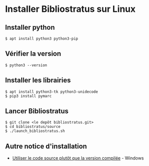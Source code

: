 # Installer Bibliostratus sur Linux


## Installer python

```
$ apt install python3 python3-pip
```

## Vérifier la version 

```
$ python3 --version
```

## Installer les librairies

```
$ apt install python3-tk python3-unidecode 
$ pip3 install pymarc
```

## Lancer Bibliostratus

```
$ git clone <le depôt bibliostratus.git>
$ cd bibliostratus/source
$ ./launch_bibliostratus.sh 
```

## Autre notice d'installation

* [Utiliser le code source plutôt que la version compilée](https://github.com/Transition-bibliographique/bibliostratus/wiki/Utiliser-le-code-source-plut%C3%B4t-que-la-version-compil%C3%A9e) - Windows
